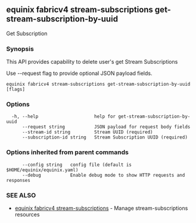 ## equinix fabricv4 stream-subscriptions get-stream-subscription-by-uuid

Get Subscription

### Synopsis

This API provides capability to delete user's get Stream Subscriptions

Use --request flag to provide optional JSON payload fields.

```
equinix fabricv4 stream-subscriptions get-stream-subscription-by-uuid [flags]
```

### Options

```
  -h, --help                     help for get-stream-subscription-by-uuid
      --request string           JSON payload for request body fields
      --stream-id string         Stream UUID (required)
      --subscription-id string   Stream Subscription UUID (required)
```

### Options inherited from parent commands

```
      --config string   config file (default is $HOME/equinix/equinix.yaml)
      --debug           Enable debug mode to show HTTP requests and responses
```

### SEE ALSO

* [equinix fabricv4 stream-subscriptions](equinix_fabricv4_stream-subscriptions.md)	 - Manage stream-subscriptions resources


